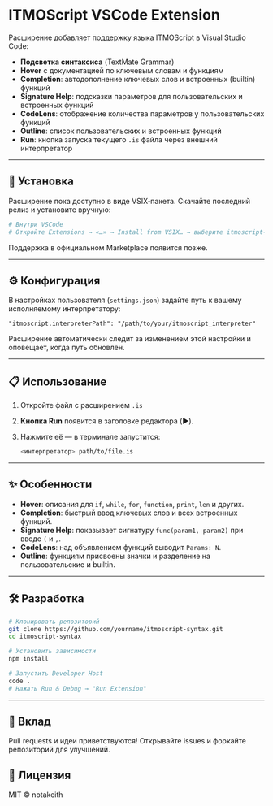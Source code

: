 # ITMOScript VSCode Extension

Расширение добавляет поддержку языка ITMOScript в Visual Studio Code:

* **Подсветка синтаксиса** (TextMate Grammar)
* **Hover** с документацией по ключевым словам и функциям
* **Completion**: автодополнение ключевых слов и встроенных (builtin) функций
* **Signature Help**: подсказки параметров для пользовательских и встроенных функций
* **CodeLens**: отображение количества параметров у пользовательских функций
* **Outline**: список пользовательских и встроенных функций
* **Run**: кнопка запуска текущего `.is` файла через внешний интерпретатор

---

## 🚀 Установка

Расширение пока доступно в виде VSIX‑пакета. Скачайте последний релиз и установите вручную:

```bash
# Внутри VSCode
# Откройте Extensions → «…» → Install from VSIX… → выберите itmoscript-syntax-*.vsix
```

Поддержка в официальном Marketplace появится позже.

---

## ⚙️ Конфигурация

В настройках пользователя (`settings.json`) задайте путь к вашему исполняемому интерпретатору:

```jsonc
"itmoscript.interpreterPath": "/path/to/your/itmoscript_interpreter"
```

Расширение автоматически следит за изменением этой настройки и оповещает, когда путь обновлён.

---

## 📋 Использование

1. Откройте файл с расширением `.is`
2. **Кнопка Run** появится в заголовке редактора (▶️).
3. Нажмите её — в терминале запустится:

   ```bash
   <интерпретатор> path/to/file.is
   ```

---

## ✨ Особенности

* **Hover**: описания для `if`, `while`, `for`, `function`, `print`, `len` и других.
* **Completion**: быстрый ввод ключевых слов и всех встроенных функций.
* **Signature Help**: показывает сигнатуру `func(param1, param2)` при вводе `(` и `,`.
* **CodeLens**: над объявлением функций выводит `Params: N`.
* **Outline**: функциям присвоены значки и разделение на пользовательские и builtin.

---

## 🛠️ Разработка

```bash
# Клонировать репозиторий
git clone https://github.com/yourname/itmoscript-syntax.git
cd itmoscript-syntax

# Установить зависимости
npm install

# Запустить Developer Host
code .
# Нажать Run & Debug → "Run Extension"
```

---

## 🤝 Вклад

Pull requests и идеи приветствуются! Открывайте issues и форкайте репозиторий для улучшений.

## 📄 Лицензия

MIT © notakeith
